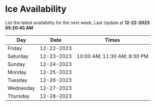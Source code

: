# Ice Availability

List the latest availability for the next week, Last Update at **12-22-2023 05:20:45 AM**

| Day         | Date        | Times       |
| ----------- | ----------- | ----------- |
|Friday|12-22-2023||
|Saturday|12-23-2023|10:00 AM; 11:30 AM; 8:30 PM|
|Sunday|12-24-2023||
|Monday|12-25-2023||
|Tuesday|12-26-2023||
|Wednesday|12-27-2023||
|Thursday|12-28-2023||
